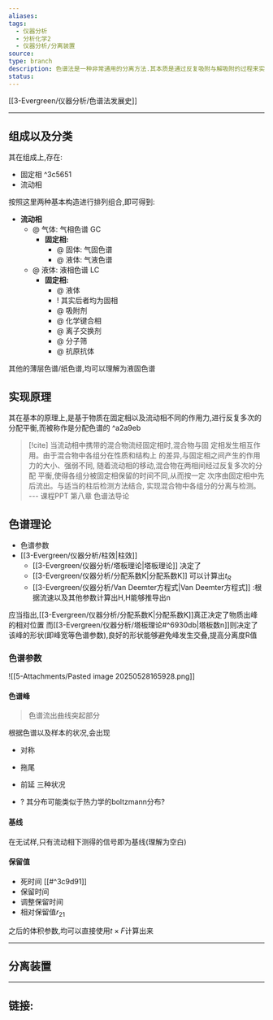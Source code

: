 ```yaml
---
aliases: 
tags:
  - 仪器分析
  - 分析化学2
  - 仪器分析/分离装置
source: 
type: branch
description: 色谱法是一种非常通用的分离方法.其本质是通过反复吸附与解吸附的过程来实现不同化合物之间的分离的
status:
---
```

[[3-Evergreen/仪器分析/色谱法发展史]]


---
## 组成以及分类
其在组成上,存在:
- 固定相 ^3c5651
- 流动相

按照这里两种基本构造进行排列组合,即可得到:

- **流动相**
	- @ 气体: 气相色谱 GC
		- **固定相:**
			- @ 固体: 气固色谱
			- @ 液体: 气液色谱
	- @ 液体: 液相色谱 LC
		- **固定相:**
			- @ 液体
			- ! 其实后者均为固相
			- @ 吸附剂
			- @ 化学键合相
			- @ 离子交换剂
			- @ 分子筛
			- @ 抗原抗体 

其他的薄层色谱/纸色谱,均可以理解为液固色谱

## 实现原理

其在基本的原理上,是基于物质在固定相以及流动相不同的作用力,进行反复多次的分配平衡,而被称作是分配色谱的 ^a2a9eb

> [!cite]
> 当流动相中携带的混合物流经固定相时,混合物与固  定相发生相互作用。由于混合物中各组分在性质和结构上  的差异,与固定相之间产生的作用力的大小、强弱不同,  随着流动相的移动,混合物在两相间经过反复多次的分配  平衡,使得各组分被固定相保留的时间不同,从而按一定  次序由固定相中先后流出。与适当的柱后检测方法结合,  实现混合物中各组分的分离与检测。
> ---  课程PPT 第八章 色谱法导论

## 色谱理论
- 色谱参数
- [[3-Evergreen/仪器分析/柱效|柱效]]
	- [[3-Evergreen/仪器分析/塔板理论|塔板理论]]  决定了
	- [[3-Evergreen/仪器分析/分配系数K|分配系数K]] 可以计算出$t_R$
	- [[3-Evergreen/仪器分析/Van Deemter方程式|Van Deemter方程式]] :根据流速以及其他参数计算出H,H能够推导出n


应当指出,[[3-Evergreen/仪器分析/分配系数K|分配系数K]]真正决定了物质出峰的相对位置
而[[3-Evergreen/仪器分析/塔板理论#^6930db|塔板数n]]则决定了该峰的形状(即峰宽等色谱参数),良好的形状能够避免峰发生交叠,提高分离度R值

### 色谱参数


![[5-Attachments/Pasted image 20250528165928.png]]


#### 色谱峰
> 色谱流出曲线突起部分

根据色谱以及样本的状况,会出现
- 对称
- 拖尾
- 前延
三种状况

- ? 其分布可能类似于热力学的boltzmann分布?

#### 基线
在无试样,只有流动相下测得的信号即为基线(理解为空白)

#### 保留值

- 死时间 [[#^3c9d91]]
- 保留时间
- 调整保留时间
- 相对保留值$r_{21}$

之后的体积参数,均可以直接使用$t\times F$计算出来 


---
## 分离装置




---

## 链接: